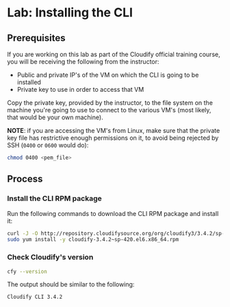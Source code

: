 # Lab: Installing the CLI

## Prerequisites

If you are working on this lab as part of the Cloudify official training course, you will be receiving
the following from the instructor:

* Public and private IP's of the VM on which the CLI is going to be installed
* Private key to use in order to access that VM

Copy the private key, provided by the instructor, to the file system on the machine you're going to use
to connect to the various VM's (most likely, that would be your own machine).

**NOTE**: if you are accessing the VM's from Linux, make sure that the private key file has restrictive enough
permissions on it, to avoid being rejected by SSH (`0400` or `0600` would do):

```bash
chmod 0400 <pem_file>
```

## Process

### Install the CLI RPM package

Run the following commands to download the CLI RPM package and install it:

```bash
curl -J -O http://repository.cloudifysource.org/org/cloudify3/3.4.2/sp-RELEASE/cloudify-3.4.2~sp-420.el6.x86_64.rpm
sudo yum install -y cloudify-3.4.2~sp-420.el6.x86_64.rpm
```

### Check Cloudify's version

```bash
cfy --version
```

The output should be similar to the following:

```
Cloudify CLI 3.4.2
```
